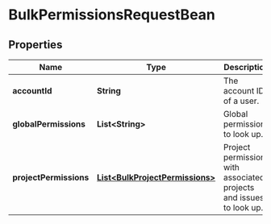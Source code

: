 # BulkPermissionsRequestBean

## Properties
Name | Type | Description | Notes
------------ | ------------- | ------------- | -------------
**accountId** | **String** | The account ID of a user. |  [optional]
**globalPermissions** | **List&lt;String&gt;** | Global permissions to look up. |  [optional]
**projectPermissions** | [**List&lt;BulkProjectPermissions&gt;**](BulkProjectPermissions.md) | Project permissions with associated projects and issues to look up. |  [optional]
